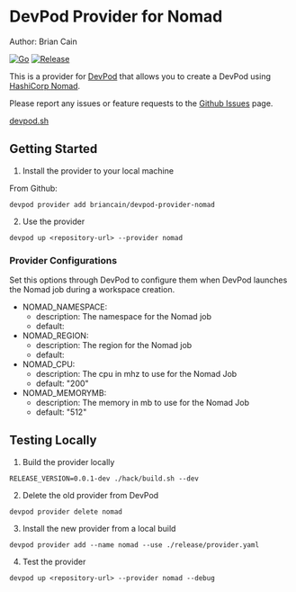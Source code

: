 # DevPod Provider for Nomad

Author: Brian Cain

[![Go](https://github.com/briancain/devpod-provider-nomad/actions/workflows/go.yml/badge.svg)](https://github.com/briancain/devpod-provider-nomad/actions/workflows/go.yml) [![Release](https://github.com/briancain/devpod-provider-nomad/actions/workflows/release.yml/badge.svg)](https://github.com/briancain/devpod-provider-nomad/actions/workflows/release.yml)

This is a provider for [DevPod](https://devpod.sh/) that allows you to create a
DevPod using [HashiCorp Nomad](https://www.nomadproject.io/).

Please report any issues or feature requests to the
[Github Issues](https://github.com/briancain/devpod-provider-nomad/issues) page.

[devpod.sh](https://devpod.sh/)

## Getting Started

1. Install the provider to your local machine

From Github:

```shell
devpod provider add briancain/devpod-provider-nomad
```

2. Use the provider

```shell
devpod up <repository-url> --provider nomad
```

### Provider Configurations

Set this options through DevPod to configure them when DevPod launches the
Nomad job during a workspace creation.

- NOMAD_NAMESPACE:
  + description: The namespace for the Nomad job
  + default:
- NOMAD_REGION:
  + description: The region for the Nomad job
  + default:
- NOMAD_CPU:
  + description: The cpu in mhz to use for the Nomad Job
  + default: "200"
- NOMAD_MEMORYMB:
  + description: The memory in mb to use for the Nomad Job
  + default: "512"

## Testing Locally

1. Build the provider locally

```shell
RELEASE_VERSION=0.0.1-dev ./hack/build.sh --dev
```

2. Delete the old provider from DevPod

```shell
devpod provider delete nomad
```

3. Install the new provider from a local build

```shell
devpod provider add --name nomad --use ./release/provider.yaml 
```

4. Test the provider

```shell
devpod up <repository-url> --provider nomad --debug 
```
